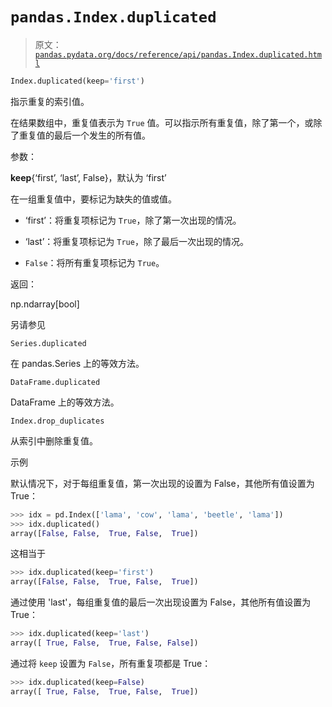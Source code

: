# `pandas.Index.duplicated`

> 原文：[`pandas.pydata.org/docs/reference/api/pandas.Index.duplicated.html`](https://pandas.pydata.org/docs/reference/api/pandas.Index.duplicated.html)

```py
Index.duplicated(keep='first')
```

指示重复的索引值。

在结果数组中，重复值表示为 `True` 值。可以指示所有重复值，除了第一个，或除了重复值的最后一个发生的所有值。

参数：

**keep**{‘first’, ‘last’, False}，默认为 ‘first’

在一组重复值中，要标记为缺失的值或值。

+   ‘first’：将重复项标记为 `True`，除了第一次出现的情况。

+   ‘last’：将重复项标记为 `True`，除了最后一次出现的情况。

+   `False`：将所有重复项标记为 `True`。

返回：

np.ndarray[bool]

另请参见

`Series.duplicated`

在 pandas.Series 上的等效方法。

`DataFrame.duplicated`

DataFrame 上的等效方法。

`Index.drop_duplicates`

从索引中删除重复值。

示例

默认情况下，对于每组重复值，第一次出现的设置为 False，其他所有值设置为 True：

```py
>>> idx = pd.Index(['lama', 'cow', 'lama', 'beetle', 'lama'])
>>> idx.duplicated()
array([False, False,  True, False,  True]) 
```

这相当于

```py
>>> idx.duplicated(keep='first')
array([False, False,  True, False,  True]) 
```

通过使用 'last'，每组重复值的最后一次出现设置为 False，其他所有值设置为 True：

```py
>>> idx.duplicated(keep='last')
array([ True, False,  True, False, False]) 
```

通过将 `keep` 设置为 `False`，所有重复项都是 True：

```py
>>> idx.duplicated(keep=False)
array([ True, False,  True, False,  True]) 
```
